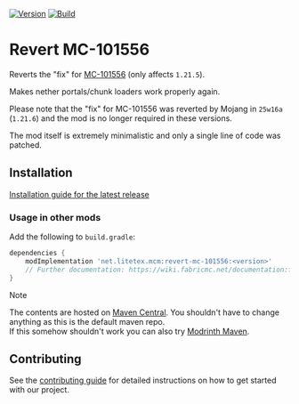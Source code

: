 <!-- modrinth_exclude.start -->

[![Version](https://img.shields.io/modrinth/v/AfFOiyXv)](https://modrinth.com/mod/revert-mc-101556)
[![Build](https://img.shields.io/github/actions/workflow/status/litetex-oss/mcm-revert-mc-101556/check-build.yml?branch=dev)](https://github.com/litetex-oss/mcm-revert-mc-101556/actions/workflows/check-build.yml?query=branch%3Adev)

# Revert MC-101556

<!-- modrinth_exclude.end -->

Reverts the "fix" for [MC-101556](https://bugs.mojang.com/browse/MC/issues/MC-101556) (only affects ``1.21.5``).

Makes nether portals/chunk loaders work properly again.

Please note that the "fix" for MC-101556 was reverted by Mojang in ``25w16a`` (``1.21.6``) and the mod is no longer required in these versions.

The mod itself is extremely minimalistic and only a single line of code was patched.

<!-- modrinth_exclude.start -->

## Installation
[Installation guide for the latest release](https://github.com/litetex-oss/mcm-revert-mc-101556/releases/latest#Installation)

### Usage in other mods

Add the following to ``build.gradle``:
```groovy
dependencies {
    modImplementation 'net.litetex.mcm:revert-mc-101556:<version>'
    // Further documentation: https://wiki.fabricmc.net/documentation:fabric_loom
}
```

> [!NOTE]
> The contents are hosted on [Maven Central](https://repo.maven.apache.org/maven2/net/litetex/mcm/). You shouldn't have to change anything as this is the default maven repo.<br/>
> If this somehow shouldn't work you can also try [Modrinth Maven](https://support.modrinth.com/en/articles/8801191-modrinth-maven).

## Contributing
See the [contributing guide](./CONTRIBUTING.md) for detailed instructions on how to get started with our project.

<!-- modrinth_exclude.end -->
